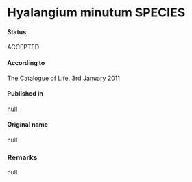 Hyalangium minutum SPECIES
=======

#### Status
ACCEPTED

#### According to
The Catalogue of Life, 3rd January 2011

#### Published in
null

#### Original name
null

### Remarks
null